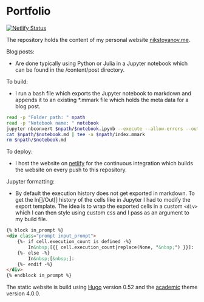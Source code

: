 # Portfolio

[![Netlify Status](https://api.netlify.com/api/v1/badges/1483d258-f50f-4b99-bbff-fd1cf5b27a98/deploy-status)](https://app.netlify.com/sites/nikstoyanov/deploys)

The repository holds the content of my personal website [nikstoyanov.me](https://nikstoyanov.me).

Blog posts:
- Are done typically using Python or Julia in a Jupyter notebook which can be found in the /content/post directory.

To build:
- I run a bash file which exports the Jupyter notebook to markdown and appends it to an existing *.mmark file which holds the meta data for a blog post.

```bash
read -p "Folder path: " npath
read -p "Notebook name: " notebook
jupyter nbconvert $npath/$notebook.ipynb --execute --allow-errors --output-dir $npath --to markdown --template temp.tpl --ExecutePreprocessor.timeout=500 --NbConvertApp.output_files_dir=.
cat $npath/$notebook.md | tee -a $npath/index.mmark
rm $npath/$notebook.md
```

To deploy:
- I host the website on [netlify](https://www.netlify.com/) for the continuous integration which builds the website on every push to this repository.

Jupyter formatting:
- By default the execution history does not get exported in markdown. To get the In[]/Out[] history of the cells like in Jupyter I had to modify the export template. The idea is to wrap the exported cells in a custom `<div>` which I can then style using custom css and I pass as an argument to my build file.

```html
{% block in_prompt %}
<div class="prompt input_prompt">
    {%- if cell.execution_count is defined -%}
        In&nbsp;[{{ cell.execution_count|replace(None, "&nbsp;") }}]:
    {%- else -%}
        In&nbsp;[&nbsp;]:
    {%- endif -%}
</div>
{% endblock in_prompt %}
```

The static website is build using [Hugo](https://gohugo.io/) version 0.52 and the [academic]([https://themes.gohugo.io/hyde-hyde/](https://sourcethemes.com/academic/)) theme version 4.0.0.

